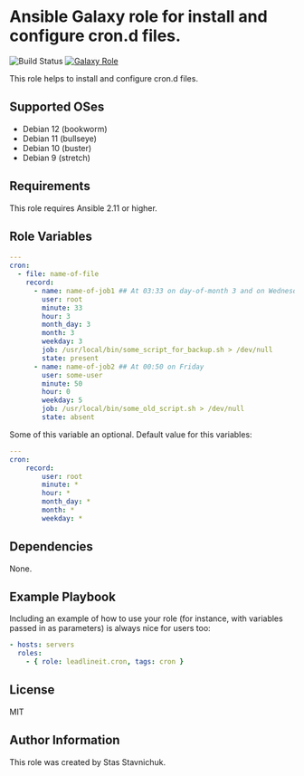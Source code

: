 # Ansible Galaxy role for install and configure cron.d files.

![Build Status](https://github.com/leadlineit/ansible-role-cron/actions/workflows/ansible-galaxy-ci.yml/badge.svg)
[![Galaxy Role](https://img.shields.io/badge/Ansible--Galaxy-leadlineit.cron-blue.svg?logo=ansible&logoColor=white)](https://galaxy.ansible.com/leadlineit/cron/)

This role helps to install and configure cron.d files.

Supported OSes
--------------
- Debian 12 (bookworm)
- Debian 11 (bullseye)
- Debian 10 (buster)
- Debian 9 (stretch)

Requirements
------------

This role requires Ansible 2.11 or higher.

Role Variables
--------------

```yaml
---
cron:
  - file: name-of-file
    record:
      - name: name-of-job1 ## At 03:33 on day-of-month 3 and on Wednesday in March.” 
        user: root
        minute: 33
        hour: 3
        month_day: 3
        month: 3
        weekday: 3
        job: /usr/local/bin/some_script_for_backup.sh > /dev/null
        state: present
      - name: name-of-job2 ## At 00:50 on Friday
        user: some-user
        minute: 50
        hour: 0
        weekday: 5
        job: /usr/local/bin/some_old_script.sh > /dev/null
        state: absent
```

Some of this variable an optional.
Default value for this variables:

```yaml
---
cron:
    record:
        user: root
        minute: *
        hour: *
        month_day: *
        month: *
        weekday: *
```
Dependencies
------------

None.

Example Playbook
----------------

Including an example of how to use your role (for instance, with variables passed in as parameters) is always nice for users too:

```yaml
- hosts: servers
  roles:
    - { role: leadlineit.cron, tags: cron }
```

License
-------

MIT

Author Information
------------------

This role was created by Stas Stavnichuk.
